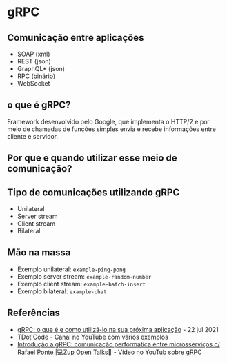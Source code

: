 # gRPC

## Comunicação entre aplicações

- SOAP (xml)
- REST (json)
- GraphQL* (json)
- RPC (binário)
- WebSocket

## o que é gRPC?

Framework desenvolvido pelo Google, que implementa o HTTP/2 e por meio de chamadas de funções simples envia e recebe informações entre cliente e servidor.

## Por que e quando utilizar esse meio de comunicação?

## Tipo de comunicações utilizando gRPC

- Unilateral
- Server stream
- Client stream
- Bilateral

## Mão na massa

- Exemplo unilateral: `example-ping-pong`
- Exemplo server stream: `example-random-number`
- Exemplo client stream: `example-batch-insert`
- Exemplo bilateral: `example-chat`

## Referências

- [gRPC: o que é e como utilizá-lo na sua próxima aplicação](https://www.zup.com.br/blog/grpc-o-que-e-beagle) - 22 jul 2021
- [TDot Code](https://www.youtube.com/channel/UCUwA7VxRo-uw2eQJ52EkKlQ) - Canal no YouTube com vários exemplos
- [Introdução a gRPC: comunicação performática entre microsserviços c/ Rafael Ponte |💻Zup Open Talks🚀](https://www.youtube.com/watch?v=r8gOKuWgNvw) - Vídeo no YouTub sobre gRPC